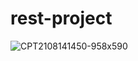 # rest-project
 ![CPT2108141450-958x590](https://user-images.githubusercontent.com/65245922/129448438-dbb8f663-b3ce-4b49-af6b-8bd95bc6a5c7.gif)

